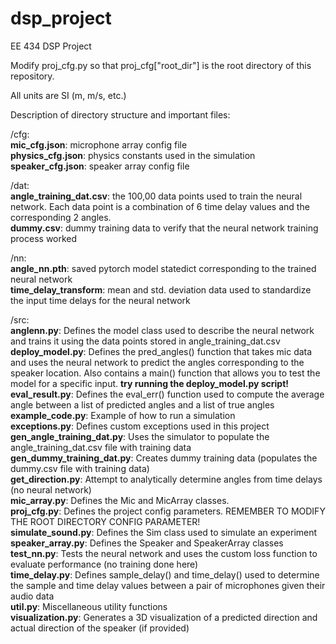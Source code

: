 # dsp_project
EE 434 DSP Project

Modify proj_cfg.py so that proj_cfg["root_dir"] is the root directory of this repository.

All units are SI (m, m/s, etc.)

Description of directory structure and important files:

/cfg:  
    **mic_cfg.json**: microphone array config file  
    **physics_cfg.json**: physics constants used in the simulation  
    **speaker_cfg.json**: speaker array config file  

/dat:  
    **angle_training_dat.csv**: the 100,00 data points used to train the neural network. Each data point is a combination of 6 time delay values and the corresponding 2 angles.  
    **dummy.csv**: dummy training data to verify that the neural network training process worked  

/nn:  
    **angle_nn.pth**: saved pytorch model statedict corresponding to the trained neural network  
    **time_delay_transform**: mean and std. deviation data used to standardize the input time delays for the neural network  

/src:  
    **anglenn.py**: Defines the model class used to describe the neural network and trains it using the data points stored in angle_training_dat.csv  
    **deploy_model.py**: Defines the pred_angles() function that takes mic data and uses the neural network to predict the angles corresponding to the speaker location. Also contains a main() function that allows you to test the model for a specific input. **try running the deploy_model.py script!**
    **eval_result.py**: Defines the eval_err() function used to compute the average angle between a list of predicted angles and a list of true angles  
    **example_code.py**: Example of how to run a simulation  
    **exceptions.py**: Defines custom exceptions used in this project  
    **gen_angle_training_dat.py**: Uses the simulator to populate the angle_training_dat.csv file with training data  
    **gen_dummy_training_dat.py**: Creates dummy training data (populates the dummy.csv file with training data)  
    **get_direction.py**: Attempt to analytically determine angles from time delays (no neural network)  
    **mic_array.py**: Defines the Mic and MicArray classes.  
    **proj_cfg.py**: Defines the project config parameters. REMEMBER TO MODIFY THE ROOT DIRECTORY CONFIG PARAMETER!  
    **simulate_sound.py**: Defines the Sim class used to simulate an experiment  
    **speaker_array.py**: Defines the Speaker and SpeakerArray classes  
    **test_nn.py**: Tests the neural network and uses the custom loss function to evaluate performance (no training done here)  
    **time_delay.py**: Defines sample_delay() and time_delay() used to determine the sample and time delay values between a pair of microphones given their audio data  
    **util.py**: Miscellaneous utility functions  
    **visualization.py**: Generates a 3D visualization of a predicted direction and actual direction of the speaker (if provided)  